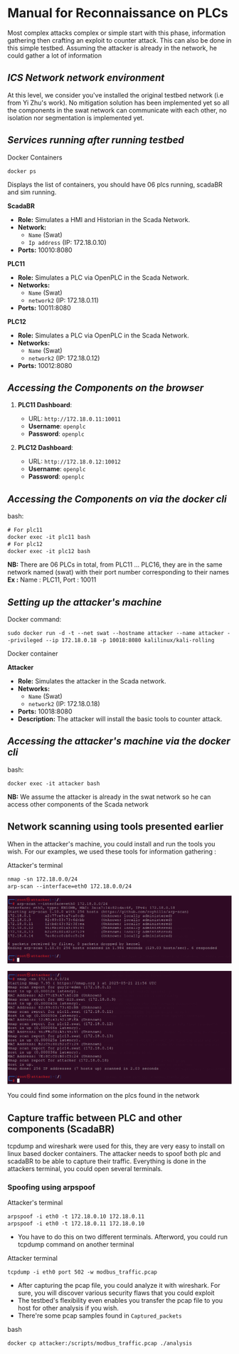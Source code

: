# Manual for Reconnaissance on PLCs

Most complex attacks complex or simple start with this phase, information gathering then crafting an exploit to counter attack. This can also be done in this simple testbed. Assuming the attacker is already in the network, he could gather a lot of information

## *ICS Network  network environment*
At this level, we consider you've installed the original testbed network (i.e from Yi Zhu's work). No mitigation solution has been implemented yet so all the components in the swat network can communicate with each other, no isolation nor segmentation is implemented yet.

## *Services running after running testbed*

Docker Containers

```
docker ps 
```

Displays the list of containers, you should have 06 plcs running, scadaBR and sim running.

**ScadaBR**
   - **Role:** Simulates a HMI and Historian in the Scada Network.
   - **Network:**
     - `Name` (Swat) 
     - `Ip address` (IP: 172.18.0.10)
   - **Ports:** 10010:8080

**PLC11**
   - **Role:** Simulates a PLC via OpenPLC in the Scada Network.
   - **Networks:**
     - `Name` (Swat)
     - `network2` (IP: 172.18.0.11)
   - **Ports:** 10011:8080

**PLC12**
   - **Role:** Simulates a PLC via OpenPLC in the Scada Network.
   - **Networks:**
     - `Name` (Swat)
     - `network2` (IP: 172.18.0.12)
   - **Ports:** 10012:8080

## *Accessing the Components on the browser*

1. **PLC11 Dashboard**:
   - URL: `http://172.18.0.11:10011`
   - **Username**: `openplc`
   - **Password**: `openplc`

1. **PLC12 Dashboard**:
   - URL: `http://172.18.0.12:10012`
   - **Username**: `openplc`
   - **Password**: `openplc`

## *Accessing the Components on via the docker cli*

bash:
```
# For plc11
docker exec -it plc11 bash 
# For plc12
docker exec -it plc12 bash 
```

**NB:** There are 06 PLCs in total, from PLC11 ... PLC16, they are in the same network named (swat) with their port number corresponding to their names 
**Ex :** Name :  PLC11, Port : 10011

## *Setting up the attacker's machine*

Docker command:
```
sudo docker run -d -t --net swat --hostname attacker --name attacker --privileged --ip 172.18.0.18 -p 10018:8080 kalilinux/kali-rolling
```

Docker container

**Attacker**
   - **Role:** Simulates the attacker in the Scada network.
   - **Networks:**
     - `Name` (Swat)
     - `network2` (IP: 172.18.0.18)
   - **Ports:** 10018:8080
   - **Description:** The attacker will install the basic tools to counter attack.

## *Accessing the attacker's machine via the docker cli*

bash:
```
docker exec -it attacker bash
```

**NB:** We assume the attacker is already in the swat network so he can access other components of the Scada network

## Network scanning using tools presented earlier

When in the attacker's machine, you could install and run the tools you wish. For our examples, we used these tools for information gathering : 

Attacker's terminal
```
nmap -sn 172.18.0.0/24
arp-scan --interface=eth0 172.18.0.0/24
```
![Screenshot](../images/db/4.png)

![Screenshot](../images/db/5.png)

You could find some information on the plcs found in the network

## Capture traffic between PLC and other components (ScadaBR)

tcpdump and wireshark were used for this, they are very easy to install on linux based docker containers. The attacker needs to spoof both plc and scadaBR to be able to capture their traffic. Everything is done in the attackers terminal, you could open several terminals. 

### Spoofing using arpspoof

Attacker's terminal
```
arpspoof -i eth0 -t 172.18.0.10 172.18.0.11
arpspoof -i eth0 -t 172.18.0.11 172.18.0.10
```

- You have to do this on two different terminals. Afterword, you could run tcpdump command on another terminal

Attacker terminal
```
tcpdump -i eth0 port 502 -w modbus_traffic.pcap
```

- After capturing the pcap file, you could analyze it with wireshark. For sure, you will discover various security flaws that you could exploit
- The testbed's flexibility even enables you transfer the pcap file to you host for other analysis if you wish. 
- There're some pcap samples found in `Captured_packets`

bash
```
docker cp attacker:/scripts/modbus_traffic.pcap ./analysis
```

